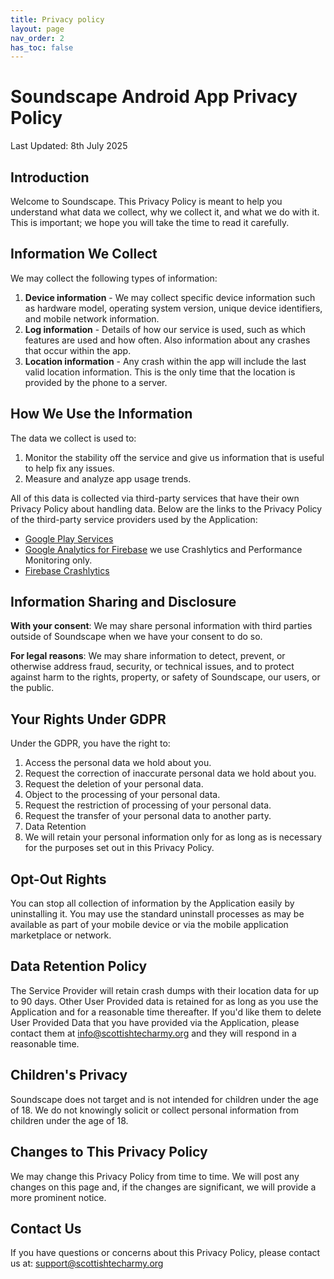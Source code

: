 ```yaml
---
title: Privacy policy
layout: page
nav_order: 2
has_toc: false
---
```


# Soundscape Android App Privacy Policy

Last Updated: 8th July 2025

## Introduction
Welcome to Soundscape. This Privacy Policy is meant to help you understand what data we collect, why we collect it, and what we do with it. This is important; we hope you will take the time to read it carefully.

## Information We Collect
We may collect the following types of information:

1. **Device information** - We may collect specific device information such as hardware model, operating system version, unique device identifiers, and mobile network information.
1. **Log information** - Details of how our service is used, such as which features are used and how often. Also information about any crashes that occur within the app.
1. **Location information** - Any crash within the app will include the last valid location information. This is the only time that the location is provided by the phone to a server.
  
## How We Use the Information
The data we collect is used to:

1. Monitor the stability off the service and give us information that is useful to help fix any issues.
1. Measure and analyze app usage trends.

All of this data is collected via third-party services that have their own Privacy Policy about handling data. Below are the links to the Privacy Policy of the third-party service providers used by the Application:

* [Google Play Services](https://www.google.com/policies/privacy/)
* [Google Analytics for Firebase](https://firebase.google.com/support/privacy) we use Crashlytics and Performance Monitoring only.
* [Firebase Crashlytics](https://firebase.google.com/support/privacy/)

## Information Sharing and Disclosure
**With your consent**: We may share personal information with third parties outside of Soundscape when we have your consent to do so.

**For legal reasons**: We may share information to detect, prevent, or otherwise address fraud, security, or technical issues, and to protect against harm to the rights, property, or safety of Soundscape, our users, or the public.

## Your Rights Under GDPR
Under the GDPR, you have the right to:

1. Access the personal data we hold about you.
1. Request the correction of inaccurate personal data we hold about you.
1. Request the deletion of your personal data.
1. Object to the processing of your personal data.
1. Request the restriction of processing of your personal data.
1. Request the transfer of your personal data to another party.
1. Data Retention
1. We will retain your personal information only for as long as is necessary for the purposes set out in this Privacy Policy.

## Opt-Out Rights

You can stop all collection of information by the Application easily by uninstalling it. You may use the standard uninstall processes as may be available as part of your mobile device or via the mobile application marketplace or network.

## Data Retention Policy

The Service Provider will retain crash dumps with their location data for up to 90 days. Other User Provided data is retained for as long as you use the Application and for a reasonable time thereafter. If you'd like them to delete User Provided Data that you have provided via the Application, please contact them at info@scottishtecharmy.org and they will respond in a reasonable time.

## Children's Privacy
Soundscape does not target and is not intended for children under the age of 18. We do not knowingly solicit or collect personal information from children under the age of 18.

## Changes to This Privacy Policy
We may change this Privacy Policy from time to time. We will post any changes on this page and, if the changes are significant, we will provide a more prominent notice.

## Contact Us
If you have questions or concerns about this Privacy Policy, please contact us at: support@scottishtecharmy.org

